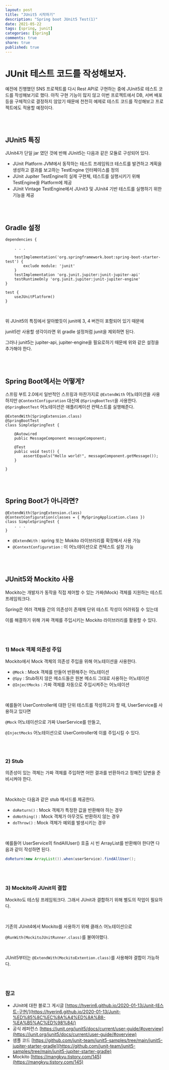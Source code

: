 ```yaml
---
layout: post
title: "JUnit5 시작하기"  
description: "Spring boot JUnit5 Test(1)"
date: 2021-05-22
tags: [spring, junit]
categories: [Spring]
comments: true
share: true
published: true
---
```

# JUnit 테스트 코드를 작성해보자.

예전에 진행했던 SNS 프로젝트를 다시 Rest API로 구현하는 중에 JUnit5로 테스트 코드를 작성해보기로 했다.
아직 구현 기능이 많지 않고 이번 프로젝트에서 DB, 서버 배포 등을 구체적으로 결정하지 않았기 때문에
천천히 예제로 테스트 코드를 작성해보고 프로젝트에도 적용할 예정이다.

<br />   
<br />

## JUnit5 특징

JUnit4가 단일 jar 였던 것에 반해 JUnit5는 다음과 같은 모듈로 구성되어 있다.

* JUnit Platform
  JVM에서 동작하는 테스트 프레임워크
  테스트를 발견하고 계획을 생성하고 결과를 보고하는 TestEngine 인터페이스를 정의
  <br />
* JUnit Jupiter
  TestEngine의 실제 구현체, 테스트를 실행시키기 위해 TestEngine을 Platform에 제공
  <br />
* JUnit Vintage
  TestEngine에서 JUnit3 및 JUnit4 기반 테스트를 실행하기 위한 기능을 제공

<br />  
<br />

## Gradle 설정

```
dependencies {

    . . .

    testImplementation('org.springframework.boot:spring-boot-starter-test') {
        exclude module: 'junit'
    }
    testImplementation 'org.junit.jupiter:junit-jupiter-api'
    testRuntimeOnly 'org.junit.jupiter:junit-jupiter-engine'
}

test {
    useJUnitPlatform()
}

```

<br />

위 JUnit5의 특징에서 알아봤듯이 junit에 3, 4 버전이 포함되어 있기 때문에

junit5만 사용할 생각이라면 위 gradle 설정처럼 junit을 제외하면 된다.

그러나 junit5는 jupiter-api, jupiter-engine을 필요로하기 때문에 위와 같은 설정을 추가해야 한다.

<br />   
<br />

## Spring Boot에서는 어떻게?

스프링 부트 2.0에서 일반적인 스프링과 마찬가지로 `@ExtendWith` 어노테이션을 사용하지만
`@ContextConfiguration` 대신에 `@SpringBootTest`을 사용한다.
`@SpringBootTest` 어노테이션은 애플리케이션 컨텍스트를 실행해준다.

```
@ExtendWith(SpringExtension.class)
@SpringBootTest
class SimpleSpringTest {

    @Autowired
    public MessageComponent messageComponent;

    @Test
    public void test() {
        assertEquals("Hello world!", messageComponent.getMessage());
    }

}
```

<br />  
<br />

## Spring Boot가 아니라면?

```
@ExtendWith(SpringExtension.class)
@ContextConfiguration(classes = { MySpringApplication.class })
class SimpleSpringTest {
    . . .
}
```

* `@ExtendWith` : spring 또는 Mokito 라이브러리를 확장해서 사용 가능
* `@ContextConfiguration` : 이 어노테이션으로 컨텍스트 설정 가능

<br />  
<br />

## JUnit5와 Mockito 사용

Mockito는 개발자가 동작을 직접 제어할 수 있는 가짜(Mock) 객체를 지원하는 테스트 프레임워크다.

Spring은 여러 객체들 간의 의존성이 존재해 단위 테스트 작성이 어려워질 수 있는데

이를 해결하기 위해 가짜 객체를 주입시키는 Mockito 라이브러리를 활용할 수 있다.

<br />
<br />

### 1) Mock 객체 의존성 주입

Mockito에서 Mock 객체의 의존성 주입을 위해 어노테이션을 사용한다.

* `@Mock` : Mock 객체를 만들어 반환해주는 어노테이션
* `@Spy` : Stub하지 않은 메소드들은 원본 메소드 그대로 사용하는 어노테이션
* `@InjectMocks` : 가짜 객체를 자동으로 주입시켜주는 어노테이션

<br />

예를들어 UserController에 대한 단위 테스트를 작성하고자 할 때, UserService를 사용하고 있다면

`@Mock` 어노테이션으로 가짜 UserService를 만들고,

`@InjectMocks` 어노테이션으로 UserController에 이를 주입시킬 수 있다.

<br />
<br />

### 2) Stub

의존성이 있는 객체는 가짜 객체를 주입하면 어떤 결과를 반환하라고 정해진 답변을 준비시켜야 한다.

<br />

Mockito는 다음과 같은 stub 메서드를 제공한다.

* `doReturn()` : Mock 객체가 특정한 값을 반환해야 하는 경우
* `doNothing()` : Mock 객체가 아무것도 반환하지 않는 경우
* `doThrow()` : Mock 객체가 예외를 발생시키는 경우

<br />

예를들어 UserService의 findAllUser() 호출 시 빈 ArrayList를 반환해야 한다면 다음과 같이 작성하면 된다.

```java
doReturn(new ArrayList()).when(userService).findAllUser();
```

<br />
<br />

### 3) Mockito와 JUnit의 결합

Mockito도 테스팅 프레임워크다. 그래서 JUnit과 결합하기 위해 별도의 작업이 필요하다.

<br />

기존의 JUnit4에서 Mockito를 사용하기 위해 클래스 어노테이션으로

`@RunWith(MockitoJUnitRunner.class)`를 불여야했다.

<br />

JUnit5부터는 `@ExtendWith(MockitoExtention.class)`를 사용해야 결합이 가능하다.

<br />  
<br />

### 참고

* JUnit에 대한 블로그 게시글
  [https://hyerin6.github.io/2020-01-13/Junit-테스트-구현/](https://hyerin6.github.io/2020-01-13/Junit-%ED%85%8C%EC%8A%A4%ED%8A%B8-%EA%B5%AC%ED%98%84/)
* 공식 레퍼런스
  [https://junit.org/junit5/docs/current/user-guide/#overview](https://junit.org/junit5/docs/current/user-guide/#overview)
* 샘플 코드
  [https://github.com/junit-team/junit5-samples/tree/main/junit5-jupiter-starter-gradle](https://github.com/junit-team/junit5-samples/tree/main/junit5-jupiter-starter-gradle)
* Mockito
  [https://mangkyu.tistory.com/145](https://mangkyu.tistory.com/145)

<br />
